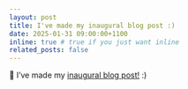```yaml
---
layout: post
title: I've made my inaugural blog post :)
date: 2025-01-31 09:00:00+1100
inline: true # true if you just want inline
related_posts: false
---
```

📝 I’ve made my [inaugural blog post!](/blog/2025/memorize-first-understand-later/) :)
